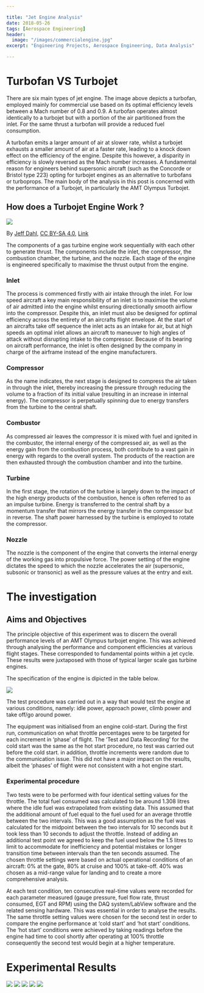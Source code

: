 ```yaml
---

title: "Jet Engine Analysis"
date: 2018-05-26
tags: [Aerospace Engineering]
header:
  image: "/images/commercialengine.jpg"
excerpt: "Engineering Projects, Aerospace Engineering, Data Analysis"

---
```


# Turbofan VS Turbojet

There are six main types of jet engine. The image above depicts a turbofan, employed mainly for commercial use based on its optimal efficiency levels between a Mach number of 0.8 and 0.9. A turbofan operates almost identically to a turbojet but with a portion of the air partitioned from the inlet. For the same thrust a turbofan will provide a reduced fuel consumption.

A turbofan emits a larger amount of air at slower rate, whilst a turbojet exhausts a smaller amount of air at a faster rate, leading to a knock down effect on the efficiency of the engine. Despite this however, a disparity in efficiency is slowly reversed as the Mach number increases. A fundamental reason for engineers behind supersonic aircraft (such as the Concorde or Bristol type 223) opting for turbojet engines as an alternative to turbofans or turboprops. The main body of the analysis in this post is concerned with the performance of a Turbojet, in particularly the AMT Olympus Turbojet.

## How does a Turbojet Engine Work ?

<img src="/images/turbojetengine.jpg">

By <a href="//commons.wikimedia.org/wiki/User:Jeff_Dahl" title="User:Jeff Dahl">Jeff Dahl</a>, <a href="https://creativecommons.org/licenses/by-sa/4.0" title="Creative Commons Attribution-Share Alike 4.0">CC BY-SA 4.0</a>, <a href="https://commons.wikimedia.org/w/index.php?curid=3235265">Link</a>

The components of a gas turbine engine work sequentially with each other to generate thrust. The components include the inlet, the compressor, the combustion chamber, the turbine, and the nozzle. Each stage of the engine is engineered specifically to maximise the thrust output from the engine.

### Inlet

The process is commenced firstly with air intake through the inlet. For low speed aircraft a key main responsibility of an inlet is to maximise the volume of air admitted into the engine whilst ensuring directionally smooth airflow into the compressor. Despite this, an inlet must also be designed for optimal efficiency across the entirety of an aircrafts flight envelope. At the start of an aircrafts take off sequence the inlet acts as an intake for air, but at high speeds an optimal inlet allows an aircraft to maneuver to high angles of attack without disrupting intake to the compressor. Because of its bearing on aircraft performance, the inlet is often designed by the company in charge of the airframe instead of the engine manufacturers.

### Compressor

As the name indicates, the next stage is designed to compress the air taken in through the inlet, thereby increasing the pressure through reducing the volume to a fraction of its initial value (resulting in an increase in internal energy). The compressor is perpetually spinning due to energy transfers from the turbine to the central shaft.

### Combustor

As compressed air leaves the compressor it is mixed with fuel and ignited in the combustor, the internal energy of the compressed air, as well as the energy gain from the combustion process, both contribute to a vast gain in energy with regards to the overall system. The products of the reaction are then exhausted through the combustion chamber and into the turbine.

### Turbine

In the first stage, the rotation of the turbine is largely down to the impact of the high energy products of the combustion, hence is often referred to as an impulse turbine. Energy is transferred to the central shaft by a momentum transfer that mirrors the energy transfer in the compressor but in reverse. The shaft power harnessed by the turbine is employed to rotate the compressor.

### Nozzle

The nozzle is the component of the engine that converts the internal energy of the working gas into propulsive force. The power setting of the engine dictates the speed to which the nozzle accelerates the air (supersonic, subsonic or transonic) as well as the pressure values at the entry and exit.


# The investigation

## Aims and Objectives

The principle objective of this experiment was to discern the overall performance levels of an AMT Olympus turbojet engine. This was achieved through analysing the performance and component efficiencies at various flight stages. These corresponded to fundamental points within a jet cycle. These results were juxtaposed with those of typical larger scale gas turbine engines.

The specification of the engine is dipicted in the table below.

<img src="/images/turbojetspec.jpg">


The test procedure was carried out in a way that would test the engine at various conditions, namely: idle power, approach power, climb power and take off/go around power.

The equipment was initialised from an engine cold-start. During the first run, communication on what throttle percentages were to be targeted for each increment in ‘phase’ of flight. The ‘Test and Data Recording’ for the cold start was the same as the hot start procedure, no test was carried out before the cold start. in addition, throttle increments were random due to the communication issue. This did not have a major impact on the results, albeit the ‘phases’ of flight were not consistent with a hot engine start.

### Experimental procedure

Two tests were to be performed with four identical setting values for the throttle.
The total fuel consumed was calculated to be around 1.308 litres where the idle fuel was
extrapolated from existing data. This assumed that the additional amount of fuel equal to the fuel used for an average throttle between the two intervals. This was a good assumption as the fuel was calculated for the
midpoint between the two intervals for 10 seconds but it took less than 10 seconds to
adjust the throttle. Instead of adding an additional test point we agreed to keep the fuel
used below the 1.5 litres to limit to accommodate for inefficiency and potential mistakes or
longer transition time between intervals than the ten seconds assumed. The chosen throttle
settings were based on actual operational conditions of an aircraft: 0% at the gate, 80% at
cruise and 100% at take-off. 40% was chosen as a mid-range value for landing and to create
a more comprehensive analysis.

At each test condition, ten consecutive real-time values were recorded for each parameter
measured (gauge pressure, fuel flow rate, thrust consumed, EGT and RPM) using the DAQ
system/LabView software and the related sensing hardware. This was essential in order to
analyse the results. The same throttle setting values were chosen for the second test in
order to compare the engine performance at ‘cold start’ and ‘hot start’ conditions.
The ‘hot start’ conditions were achieved by taking readings before the engine had time to
cool shortly after operating at 100% throttle consequently the second test would begin at a
higher temperature.

# Experimental Results

<img src="/images/keyequation.jpg">

<img src="/images/T-Splothotstart20%throttle.jpg">

<img src="/images/hotstarttempvsentropy.jpg">

<img src="/images/thrustvsrpm.jpg">


<img src="/images/temperatureentropyplot100%throttle.jpg">







>
